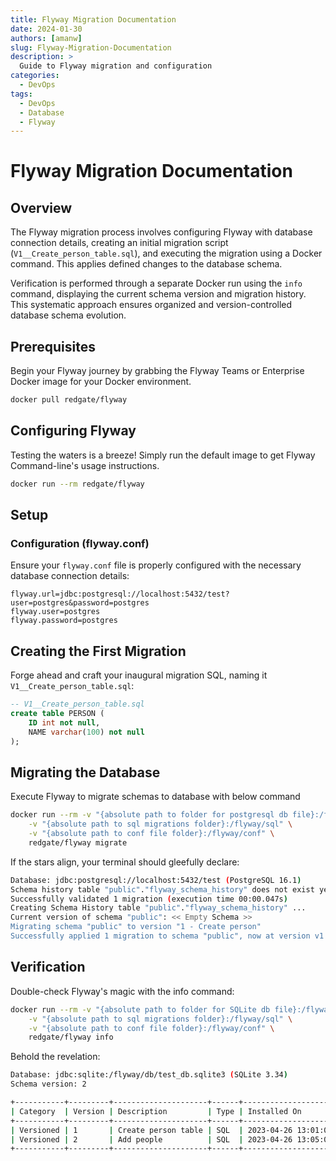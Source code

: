 ```yaml
---
title: Flyway Migration Documentation
date: 2024-01-30
authors: [amanw]
slug: Flyway-Migration-Documentation
description: >
  Guide to Flyway migration and configuration
categories:
  - DevOps
tags:
  - DevOps
  - Database
  - Flyway
---
```

# Flyway Migration Documentation

## Overview

The Flyway migration process involves configuring Flyway with database connection details, creating an initial migration script (`V1__Create_person_table.sql`), and executing the migration using a Docker command. This applies defined changes to the database schema.

Verification is performed through a separate Docker run using the `info` command, displaying the current schema version and migration history. This systematic approach ensures organized and version-controlled database schema evolution.

<!-- more -->

## Prerequisites

Begin your Flyway journey by grabbing the Flyway Teams or Enterprise Docker image for your Docker environment.
```bash
docker pull redgate/flyway
```

## Configuring Flyway
Testing the waters is a breeze! Simply run the default image to get Flyway Command-line's usage instructions.

```bash
docker run --rm redgate/flyway
```
## Setup

### Configuration (flyway.conf)

Ensure your `flyway.conf` file is properly configured with the necessary database connection details:

```properties
flyway.url=jdbc:postgresql://localhost:5432/test?user=postgres&password=postgres
flyway.user=postgres
flyway.password=postgres
```

## Creating the First Migration

Forge ahead and craft your inaugural migration SQL, naming it `V1__Create_person_table.sql`:

```sql
-- V1__Create_person_table.sql
create table PERSON (
    ID int not null,
    NAME varchar(100) not null
);
```

## Migrating the Database

Execute Flyway to migrate schemas to database with below command

```bash
docker run --rm -v "{absolute path to folder for postgresql db file}:/flyway/db" \
    -v "{absolute path to sql migrations folder}:/flyway/sql" \
    -v "{absolute path to conf file folder}:/flyway/conf" \
    redgate/flyway migrate
```

If the stars align, your terminal should gleefully declare:

```bash
Database: jdbc:postgresql://localhost:5432/test (PostgreSQL 16.1)
Schema history table "public"."flyway_schema_history" does not exist yet
Successfully validated 1 migration (execution time 00:00.047s)
Creating Schema History table "public"."flyway_schema_history" ...
Current version of schema "public": << Empty Schema >>
Migrating schema "public" to version "1 - Create person"
Successfully applied 1 migration to schema "public", now at version v1 (execution time 00:00.011s)
```

## Verification

Double-check Flyway's magic with the info command:

```bash
docker run --rm -v "{absolute path to folder for SQLite db file}:/flyway/db" \
    -v "{absolute path to sql migrations folder}:/flyway/sql" \
    -v "{absolute path to conf file folder}:/flyway/conf" \
    redgate/flyway info
```

Behold the revelation:

```bash
Database: jdbc:sqlite:/flyway/db/test_db.sqlite3 (SQLite 3.34)
Schema version: 2

+-----------+---------+---------------------+------+---------------------+---------+----------+
| Category  | Version | Description         | Type | Installed On        | State   | Undoable |
+-----------+---------+---------------------+------+---------------------+---------+----------+
| Versioned | 1       | Create person table | SQL  | 2023-04-26 13:01:02 | Success | No       |
| Versioned | 2       | Add people          | SQL  | 2023-04-26 13:05:04 | Success | No       |
+-----------+---------+---------------------+------+---------------------+---------+----------+
```
